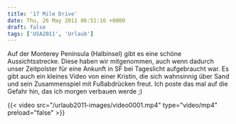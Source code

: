 ```yaml
---
title: '17 Mile Drive'
date: Thu, 26 May 2011 06:51:16 +0000
draft: false
tags: ['USA2011', 'Urlaub']
---
```


Auf der Monterey Peninsula (Halbinsel) gibt es eine schöne Aussichtsstrecke. Diese haben wir mitgenommen, auch wenn dadurch unser Zeitpolster für eine Ankunft in SF bei Tageslicht aufgebraucht war. Es gibt auch ein kleines Video von einer Kristin, die sich wahnsinnig über Sand und sein Zusammenspiel mit Fußabdrücken freut. Ich poste das mal auf die Gefahr hin, das ich morgen verbauen werde ;)

{{< video src="/urlaub2011-images/video0001.mp4" type="video/mp4" preload="false" >}}
